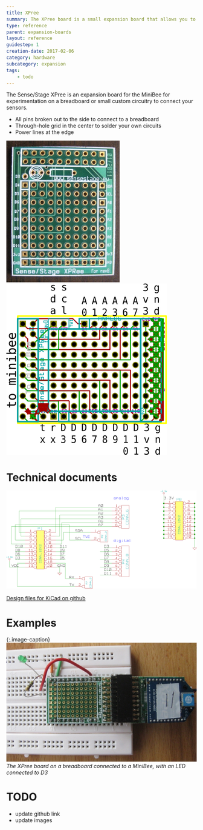 ```yaml
---
title: XPree
summary: The XPree board is a small expansion board that allows you to prototype on a breadboard or make a small custom circuit.
type: reference
parent: expansion-boards
layout: reference
guidestep: 1
creation-date: 2017-02-06
category: hardware
subcategory: expansion
tags:
    - todo
---
```


The Sense/Stage XPree is an expansion board for the MiniBee for experimentation on a breadboard or small custom circuitry to connect your sensors.

* All pins broken out to the side to connect to a breadboard
* Through-hole grid in the center to solder your own circuits
* Power lines at the edge


![](/img/XPree.jpg)
![](/img/XPree_layout.png)

# Technical documents

![](/img/xpree_schematic.png)


[Design files for KiCad on github]()

# Examples

{:.image-caption}
![](/img/XPree_breadboard.jpg)
*The XPree board on a breadboard connected to a MiniBee, with an LED connected to D3*


# TODO

- update github link
- update images
